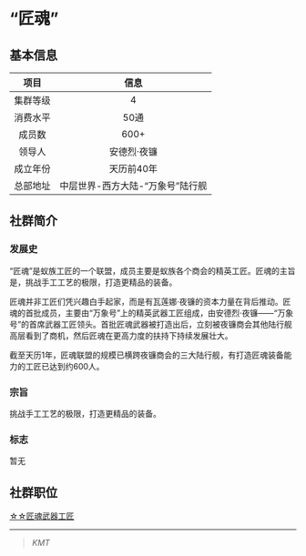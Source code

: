 # “匠魂”

## 基本信息

项目|信息
:--:|:--:
集群等级|4
消费水平|50通
成员数|600+
领导人|安德烈·夜镰
成立年份|天历前40年
总部地址|中层世界-西方大陆-“万象号”陆行舰

## 社群简介

### 发展史

“匠魂”是蚁族工匠的一个联盟，成员主要是蚁族各个商会的精英工匠。匠魂的主旨是，挑战手工工艺的极限，打造更精品的装备。

匠魂并非工匠们凭兴趣白手起家，而是有瓦莲娜·夜镰的资本力量在背后推动。匠魂的首批成员，主要由“万象号”上的精英武器工匠组成，由安德烈·夜镰——“万象号”的首席武器工匠领头。首批匠魂武器被打造出后，立刻被夜镰商会其他陆行舰高层看到了商机，然后匠魂在更高力度的扶持下持续发展壮大。

截至天历1年，匠魂联盟的规模已横跨夜镰商会的三大陆行舰，有打造匠魂装备能力的工匠已达到约600人。

### 宗旨

挑战手工工艺的极限，打造更精品的装备。

### 标志

暂无

## 社群职位

<a href="../TiC_artisan" target="_blank">☆☆匠魂武器工匠</a>

---

> *KMT*
